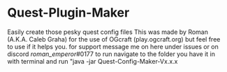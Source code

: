 # Quest-Plugin-Maker
 Easily create those pesky quest config files
 This was made by Roman (A.K.A. Caleb Graha) for the use of OGcraft (play.ogcraft.org) but feel free to use if it helps you.
 for support message me on here under issues or on discord _roman_emperor_#0177
 to run navigate to the folder you have it in with terminal and run "java -jar Quest-Config-Maker-Vx.x.x
